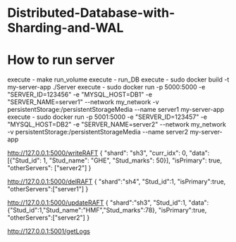 # Distributed-Database-with-Sharding-and-WAL

# How to run server
execute - make run_volume
execute - run_DB
execute - sudo docker build -t my-server-app ./Server
execute - sudo docker run -p 5000:5000 -e "SERVER_ID=123456" -e "MYSQL_HOST=DB1" -e "SERVER_NAME=server1" --network my_network -v persistentStorage:/persistentStorageMedia --name server1 my-server-app
execute -  sudo docker run -p 5001:5000 -e "SERVER_ID=123457" -e "MYSQL_HOST=DB2" -e "SERVER_NAME=server2" --network my_network -v persistentStorage:/persistentStorageMedia --name server2 my-server-app


http://127.0.0.1:5000/writeRAFT
{
    "shard": "sh3", "curr_idx": 0, 
    "data": [{"Stud_id": 1, "Stud_name": "GHE", "Stud_marks": 50}],
    "isPrimary": true,
    "otherServers": ["server2"]
}


http://127.0.0.1:5000/delRAFT
{
    "shard":"sh4",
    "Stud_id":1,
    "isPrimary":true,
    "otherServers":["server1"]
}


http://127.0.0.1:5000/updateRAFT
{
    "shard":"sh3",
    "Stud_id":1,
    "data": {"Stud_id":1,"Stud_name":"HMF","Stud_marks":78},
    "isPrimary":true,
    "otherServers":["server2"]
}


http://127.0.0.1:5001/getLogs